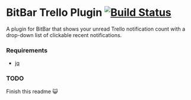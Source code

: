 # BitBar Trello Plugin [![Build Status](https://travis-ci.org/kodie/bitbar-trello.svg?branch=master)](https://travis-ci.org/kodie/bitbar-trello)
A plugin for BitBar that shows your unread Trello notification count with a drop-down list of clickable recent notifications.

### Requirements
* [jq](https://github.com/stedolan/jq)

### TODO
Finish this readme :smiley_cat:
